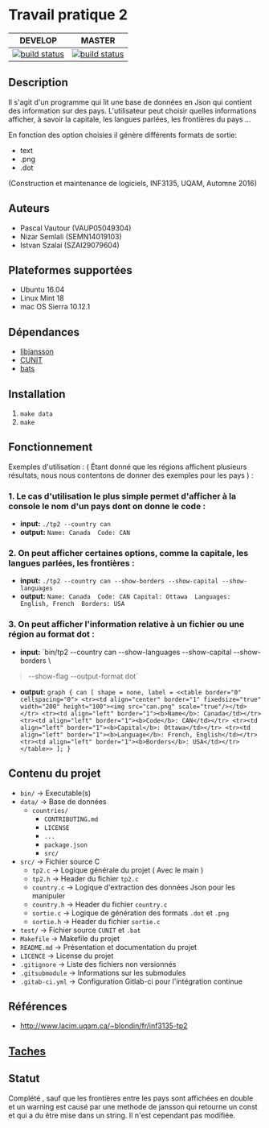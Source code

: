 # Travail pratique 2 

|DEVELOP|MASTER|
|:-------:|:-------:|
|[![build status](https://gitlab.com/ventilooo/inf3135-aut2016-tp2/badges/develop/build.svg)](https://gitlab.com/ventilooo/inf3135-aut2016-tp2/commits/develop)|[![build status](https://gitlab.com/ventilooo/inf3135-aut2016-tp2/badges/master/build.svg)](https://gitlab.com/ventilooo/inf3135-aut2016-tp2/commits/master)|

## Description

Il s'agit d'un programme qui lit une base de données en Json qui contient des information sur des pays.
L'utilisateur peut choisir quelles informations afficher, à savoir la capitale, les langues parlées, les frontières du pays ...

En fonction des option choisies il génère différents formats de sortie:
* text
* .png
* .dot

(Construction et maintenance de logiciels, INF3135, UQAM, Automne 2016)

## Auteurs

- Pascal Vautour (VAUP05049304)
- Nizar Semlali (SEMN14019103)
- Istvan Szalai (SZAI29079604)

## Plateformes supportées

* Ubuntu 16.04
* Linux Mint 18
* mac OS Sierra 10.12.1

## Dépendances

* [libjansson](https://jansson.readthedocs.io/en/2.9/)
* [CUNIT](http://cunit.sourceforge.net/doc/index.html)
* [bats](https://github.com/sstephenson/bats)

## Installation

1. `make data`
2. `make`

## Fonctionnement

Exemples d'utilisation : ( Étant donné que les régions affichent plusieurs résultats, nous nous contentons de donner des exemples pour les pays ) : 

### 1. Le cas d'utilisation le plus simple permet d'afficher à la console le nom d'un pays dont on donne le code :
* **input:** `./tp2 --country can`
* **output:** `Name: Canada 
	Code: CAN`
		 
### 2. On peut afficher certaines options, comme la capitale, les langues parlées, les frontières :

* **input:** `./tp2 --country can --show-borders --show-capital --show-languages`
* **output:**	`Name: Canada 
	Code: CAN
	Capital: Ottawa 
	Languages: English, French 
	Borders: USA`
	
  
		 
### 3. On peut afficher l'information relative à un fichier ou une région au format dot :
* **input:** `bin/tp2 --country can --show-languages --show-capital --show-borders \
> --show-flag --output-format dot`
* **output:** `graph {
    can [
        shape = none,
        label = <<table border="0" cellspacing="0">
            <tr><td align="center" border="1" fixedsize="true" width="200" height="100"><img src="can.png" scale="true"/></td></tr>
            <tr><td align="left" border="1"><b>Name</b>: Canada</td></tr>
            <tr><td align="left" border="1"><b>Code</b>: CAN</td></tr>
            <tr><td align="left" border="1"><b>Capital</b>: Ottawa</td></tr>
            <tr><td align="left" border="1"><b>Language</b>: French, English</td></tr>
            <tr><td align="left" border="1"><b>Borders</b>: USA</td></tr>
        </table>>
    ];
}`

## Contenu du projet

* `bin/` -> Executable(s)
* `data/` -> Base de données
    * `countries/`
        * `CONTRIBUTING.md`
        * `LICENSE`
        * `...`
        * `package.json`
        * `src/`
* `src/` -> Fichier source C
    * `tp2.c` -> Logique générale du projet ( Avec le main ) 
    * `tp2.h` -> Header du fichier `tp2.c`
    * `country.c` -> Logique d'extraction des données Json pour les manipuler
    * `country.h` -> Header du fichier `country.c` 
    * `sortie.c` -> Logique de génération des formats `.dot` et `.png`
    * `sortie.h` -> Header du fichier `sortie.c` 
* `test/` -> Fichier source `CUNIT` et `.bat`
* `Makefile` -> Makefile du projet
* `README.md` -> Présentation et documentation du projet
* `LICENCE` -> License du projet
* `.gitignore` -> Liste des fichiers non versionnés
* `.gitsubmodule` -> Informations sur les submodules
* `.gitab-ci.yml` -> Configuration Gitlab-ci pour l'intégration continue

## Références

* http://www.lacim.uqam.ca/~blondin/fr/inf3135-tp2

## [Taches](https://gitlab.com/ventilooo/inf3135-aut2016-tp2/boards)

## Statut

Complété , sauf que les frontières entre les pays sont affichées en double et un warning est causé par
une methode de jansson qui retourne un const et qui a du être mise dans un string. Il n'est cependant
pas modifiée.
